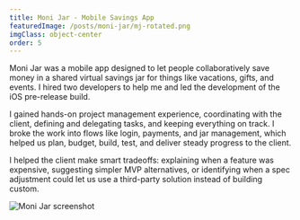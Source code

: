 ```yaml
---
title: Moni Jar - Mobile Savings App
featuredImage: /posts/moni-jar/mj-rotated.png
imgClass: object-center
order: 5
---
```


Moni Jar was a mobile app designed to let people collaboratively save money in a shared virtual savings jar for things like vacations, gifts, and events. I hired two developers to help me and led the development of the iOS pre-release build.

I gained hands-on project management experience, coordinating with the client, defining and delegating tasks, and keeping everything on track. I broke the work into flows like login, payments, and jar management, which helped us plan, budget, build, test, and deliver steady progress to the client.

I helped the client make smart tradeoffs: explaining when a feature was expensive, suggesting simpler MVP alternatives, or identifying when a spec adjustment could let us use a third-party solution instead of building custom.

<img alt="Moni Jar screenshot" src="/posts/moni-jar/monijar-tile.png" />
